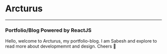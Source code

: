 # Arcturus
---
### Portfolio/Blog Powered by ReactJS

Hello, welcome to Arcturus, my portfolio-blog. I am Sabesh and explore to read more about developmemnt and design. Cheers 🍻